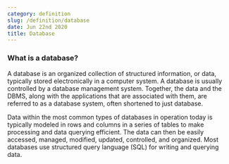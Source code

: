```yaml
---
category: definition
slug: /definition/database
date: Jun 22nd 2020
title: Database
---
```

### What is a database?

A database is an organized collection of structured information, or data, typically stored electronically in a computer system. A database is usually controlled by a database management system. Together, the data and the DBMS, along with the applications that are associated with them, are referred to as a database system, often shortened to just database.

Data within the most common types of databases in operation today is typically modeled in rows and columns in a series of tables to make processing and data querying efficient. The data can then be easily accessed, managed, modified, updated, controlled, and organized. Most databases use structured query language (SQL) for writing and querying data.
